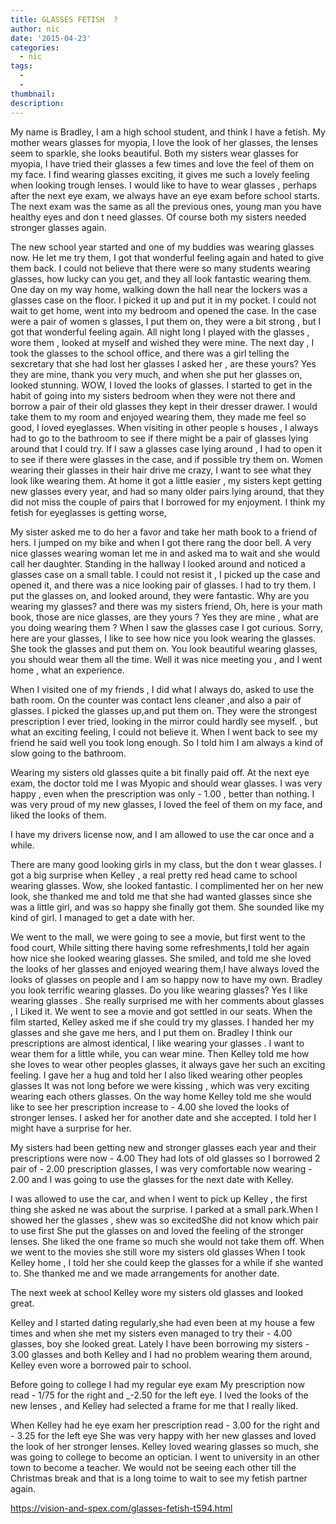 ```yaml
---
title: GLASSES FETISH  ?
author: nic
date: '2015-04-23'
categories:
  - nic
tags:
  - 
  - 
thumbnail: 
description: 
---
```


My name is Bradley, I am a high school student, and think I have a fetish.
My mother wears glasses for myopia, I love the look of her glasses, the lenses seem to sparkle, she looks beautiful.
Both my sisters wear glasses for myopia, I have tried their glasses a few times and love the feel of them on my face.
I find wearing glasses exciting, it gives me such a lovely feeling when looking trough lenses.
I would like to have to wear glasses , perhaps after the next eye exam, we always have an eye exam before school starts.
The next exam was the same as all the previous ones, young man you have healthy eyes and don t need glasses.
Of course both my sisters needed stronger glasses again.

The new school year started and one of my buddies was wearing glasses now.
He let me try them, I got that wonderful feeling again and hated to give them back.
I could not believe that there were so many students wearing glasses, how lucky can you get, and they all look fantastic wearing them.
One day on my way home, walking down the hall near the lockers  was a glasses case on the floor.
I picked it up and put it in my pocket.
I could not wait to get home, went into my bedroom and opened the case.
In the case were a pair of women s glasses, I put them on, they were a bit strong , but I got that wonderful feeling again.
All night long I played with the glasses , wore them , looked at myself and wished they were mine.
The next day , I took the glasses to the school office, and there was a girl telling the sexcretary that she had lost her glasses
I asked her , are these yours?
Yes they are mine, thank you very much, and when she put her glasses on, looked stunning.
WOW, I loved the looks of glasses.
I started to get in the habit of going into my sisters bedroom when they were not there and borrow a pair of their old glasses they kept in their dresser drawer.
I would take them to my room and enjoyed wearing them, they made me feel so good, I loved eyeglasses.
When visiting in other  people s houses , I always had to go to the bathroom to see if there might be a pair of glasses lying around that I could try. 
If I saw a glasses case lying around , I had to open it to see if there were glasses in the case, and if possible try them on.
Women wearing their glasses in their hair drive me crazy, I want to see what they look like wearing them.
At home it got a little easier , my sisters kept getting new glasses every year, and had so many older pairs lying around, that they did not miss the couple of pairs that I borrowed for my enjoyment.
I think my fetish for eyeglasses is getting worse,

My sister asked me to do her a favor and take her math book to a friend of hers.
I jumped on my bike and when I got there rang the door bell.
A very nice glasses wearing woman let me in and asked ma to wait and she would call her daughter.
Standing in the hallway  I looked around and noticed a glasses case on a small table.
I could not resist it , I picked up the case and opened it, and there was a nice looking pair of glasses.
I had to try them.
I put the glasses on, and looked around, they were fantastic.
Why are you wearing my glasses?
and there was my sisters friend,
Oh, here is your math book, those are nice glasses, are they yours ?
Yes they are mine , what are you doing wearing them ?
When I saw the glasses case I got curious.
Sorry, here are your glasses, I like to see how nice you look wearing the glasses.
She took the glasses and put them on.
You look beautiful wearing glasses, you should wear them all the time.
Well it was nice meeting you , and I went home , what an experience.

When I visited one of my friends , I did what I always do, asked to use the bath room.
On the counter was  contact lens cleaner ,and also a pair of glasses.
I picked the glasses up,and put them on.
They were the strongest prescription  I ever tried, looking in the mirror could hardly see myself.
,  but what an exciting feeling, I could not believe it.
When I went back to see my friend he said well you took long enough.
So I told him I am always a kind of slow going to the bathroom.

Wearing my sisters old glasses quite a bit finally paid off.
At the next eye exam, the doctor told me I was Myopic and should wear glasses.
I was very happy , even when the prescription was only - 1.00 , better than nothing.
I was very proud of my new glasses, I loved the feel of them on my face, and liked the looks of them.

I have my drivers license now, and I am allowed to use the car once and a while.

There are many good looking girls in my class, but the don t wear glasses.
I got a big surprise when Kelley , a real pretty red head came to school wearing glasses.
Wow, she looked fantastic.
I complimented her on her new look, she thanked me and told me that she had wanted glasses 
since she was a little girl, and was so happy she finally got them.
She sounded like my kind of girl.
I managed to get a date with her.

We went to the mall, we were going to see a movie, but first went to the food court,
While sitting there having some refreshments,I told her again how nice she looked wearing glasses.
She smiled, and told me she loved the looks of her glasses and enjoyed wearing them,I have always loved the looks of glasses on people and I am so happy now to have my own.
Bradley you look terrific wearing glasses.
Do you like wearing glasses?
Yes I like wearing glasses .
She really surprised me with her comments about glasses , I Liked  it.
We went to see a movie and got settled in our seats.
When the film started, Kelley asked me if she could try my glasses.
I handed her my glasses and she gave me hers, and I put them on.
Bradley I think our prescriptions are almost identical, I like wearing your glasses . I want to wear them for a little while, you can wear mine.
Then Kelley told me how she loves to wear other peoples glasses, it always gave her such an exciting feeling.
I gave her a hug and told her I also liked wearing other peoples glasses 
It was not long before we were kissing , which was very exciting wearing each others glasses.
On the way home Kelley told me she would like to see her prescription increase to - 4.00
she loved the looks of stronger lenses.
I asked her for another date and she accepted. I told her I might have a surprise for her.

My sisters had been getting new and stronger glasses each year and their prescriptions were now - 4.00
They had lots of old glasses so I borrowed  2 pair of - 2.00 prescription glasses, I was very comfortable now wearing - 2.00  and I was going to use the glasses for the next date with Kelley.

I was allowed to use the car, and when I went to pick up Kelley , the first thing she asked ne was about the surprise.
I parked at a small park.When I showed her the glasses , shew was so excitedShe did not know which pair to use first
She put the glasses on and loved the feeling of the stronger lenses.
She liked the one frame so much she would not take them off.
When we went to the movies she still wore my sisters old glasses
When I took Kelley home , I told her she could keep the glasses for a while if she wanted to.
She thanked me and we made arrangements for another date.

The next week at school  Kelley wore my sisters old glasses and looked great.

Kelley and I started dating regularly,she had even been at my house a few times and when she met my sisters even managed to try their - 4.00 glasses, boy she looked great.
Lately I have been borrowing my sisters - 3.00 glasses and both Kelley and I had no problem wearing them around, 
Kelley even wore a borrowed pair to school.

Before going to college I had my regular eye exam
My prescription now read - 1/75 for the right and _-2.50 for the left eye.
I lved the looks of the new lenses , and Kelley had selected a frame for me that I really liked.

When Kelley had he eye exam her prescription read - 3.00 for the right and - 3.25 for the left eye
She was very happy with her new glasses  and loved the look of her stronger lenses.
Kelley loved wearing glasses so much, she was going to college to become an optician.
I  went to  university in an other town to become a teacher.
We would not be seeing each other till the Christmas break and that is a long toime to wait to see my fetish partner again.

https://vision-and-spex.com/glasses-fetish-t594.html
